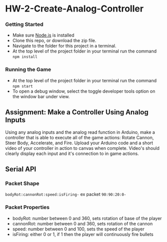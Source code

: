 # HW-2-Create-Analog-Controller

### Getting Started
- Make sure [Node.js](https://nodejs.org/en/) is installed
- Clone this repo, or download the zip file.
- Navigate to the folder for this project in a terminal.
- At the top level of the project folder in your terminal run the command `npm install`

### Running the Game
- At the top level of the project folder in your terminal run the command `npm start`
- To open a debug window, select the toggle developer tools option on the window bar under view.

## Assignment: Make a Controller Using Analog Inputs
Using any analog inputs and the analog read function in Arduino, make a controller that is able to execute all of the game actions: Rotate Cannon, Steer Body, Accelerate, and Fire. Upload your Arduino code and a short video of your controller in action to canvas when complete. Video's should clearly display each input and it's connection to in game actions.

## Serial API

### Packet Shape
`bodyRot:cannonRot:speed:isFiring-`
ex packet `90:90:20:0-`

### Packet Properties
- bodyRot: number between 0 and 360, sets rotation of base of the player
- cannonRot: number between 0 and 360, sets rotation of the cannon
- speed: number between 0 and 100, sets the speed of the player
- isFiring: either 0 or 1, if 1 then the player will continuously fire bullets
